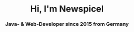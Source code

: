 <h1 align="center">Hi, I'm Newspicel</h1>
<h3 align="center">Java- & Web-Developer since 2015 from Germany</h3>
